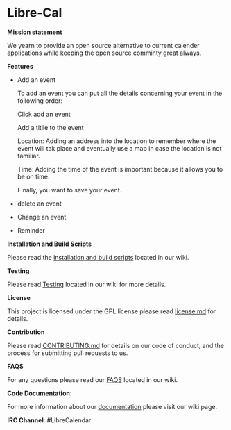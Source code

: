 # Libre-Cal



**Mission statement**

We yearn to provide an open source alternative to current calender applications while keeping the open source comminty great always.


**Features**
- Add an event

   To add an event you can put all the details concerning your event in the following order: 
   
   Click add an event
   
   Add a titile to the event 
   
   Location: Adding an address into the location to remember where the event will tak place and eventually use a map in case  the location is not familiar.
   
   Time: Adding the time of the event is important because it allows you to be on time.
   
   Finally, you want to save your event.
   
- delete an event 
- Change an event
- Reminder


**Installation and Build Scripts**

Please read the [installation and build scripts](https://github.com/qariane/Libre-Cal/wiki/Installation-and-Build-Scripts) located in our wiki.

**Testing**

Please read [Testing](https://github.com/qariane/Libre-Cal/wiki/TESTING) located in our wiki for more details.


**License**

This project is licensed under the GPL license  please read [license.md](https://github.com/qariane/Libre-Cal/blob/master/LICENSE.md)  for details.


**Contribution**

Please read [CONTRIBUTING.md](https://github.com/qariane/Libre-Cal/blob/master/contribution.md) for details on our code of conduct, and the process for submitting pull requests to us.


**FAQS**

For any questions please read our [FAQS](https://github.com/qariane/Libre-Cal/wiki/FAQS) located in our wiki.


**Code Documentation**:

For more information about our [documentation](https://github.com/qariane/Libre-Cal/wiki/DOCUMENTATION) please visit our wiki page.


**IRC Channel**: #LibreCalendar 




